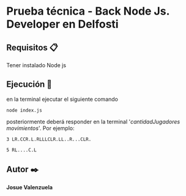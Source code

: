 # Prueba técnica - Back Node Js. Developer en Delfosti

## Requisitos 📋
Tener instalado Node js

## Ejecución 🚀
en la terminal ejecutar el siguiente comando

```
node index.js
```

posteriormente deberá responder en la terminal '*cantidadJugadores* *movimientos*'. Por ejemplo:

```
3 LR.CCR.L.RLLLCLR.LL..R...CLR.
```
```
5 RL....C.L
```
## Autor ✒️
**Josue Valenzuela**